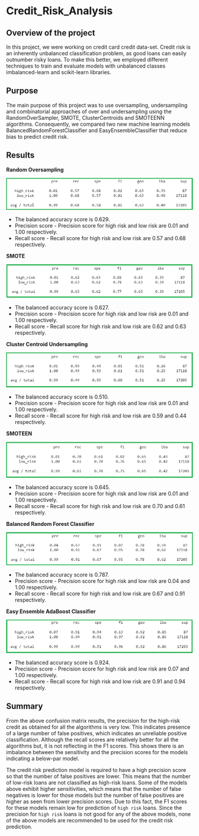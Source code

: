 # Credit_Risk_Analysis

## Overview of the project

In this project, we were working on credit card credit data-set. Credit risk is an inherently unbalanced classification
problem, as good loans can easily outnumber risky loans. To make this better, we employed different techniques to train
and evaluate models with unbalanced classes imbalanced-learn and scikit-learn libraries.


## Purpose 

The main purpose of this project was to use oversampling, undersampling and combinatorial approaches of over and
undersampling using the RandomOverSampler, SMOTE, ClusterCentroids and SMOTEENN algorithms. Consequently, we compared
two new machine learning models BalancedRandomForestClassifier and EasyEnsembleClassifier that reduce bias to predict
credit risk.

## Results

**Random Oversampling**

![random_over_sample](image_analysis/random_over_sample.png)

- The balanced accuracy score is 0.629.
- Precision score - Precision score for high risk and low risk are 0.01 and 1.00 respectively.
- Recall score - Recall score for high risk and low risk are 0.57 and 0.68 respectively.

**SMOTE**

![SMOTE](image_analysis/SMOTE.png)

- The balanced accuracy score is 0.627.
- Precision score - Precision score for high risk and low risk are 0.01 and 1.00 respectively.
- Recall score - Recall score for high risk and low risk are 0.62 and 0.63 respectively.

**Cluster Centroid Undersampling**

![cluster_centroid](image_analysis/cluster_centrid.png)

- The balanced accuracy score is 0.510.
- Precision score - Precision score for high risk and low risk are 0.01 and 1.00 respectively.
- Recall score - Recall score for high risk and low risk are 0.59 and 0.44 respectively.

**SMOTEEN**

![SMOTEEN](image_analysis/SMOTEEN.png)

- The balanced accuracy score is 0.645.
- Precision score - Precision score for high risk and low risk are 0.01 and 1.00 respectively.
- Recall score - Recall score for high risk and low risk are 0.70 and 0.61 respectively.

**Balanced Random Forest Classifier**

![Balanced_random](image_analysis/Balanced_random.png)

- The balanced accuracy score is 0.787.
- Precision score - Precision score for high risk and low risk are 0.04 and 1.00 respectively.
- Recall score - Recall score for high risk and low risk are 0.67 and 0.91 respectively.

**Easy Ensemble AdaBoost Classifier**

![easy_ensembler](image_analysis/easy_ensembler.png)

- The balanced accuracy score is 0.924.
- Precision score - Precision score for high risk and low risk are 0.07 and 1.00 respectively.
- Recall score - Recall score for high risk and low risk are 0.91 and 0.94 respectively.



## Summary

From the above confusion matrix results, the precision for the high-risk credit as obtained for all the algorithms
is very low. This indicates presence of a large number of false positives, which indicates an unreliable positive
classification. Although the recall scores are relatively better for all the algorithms but, it is not reflecting in
the F1 scores. This shows there is an imbalance between the sensitivity and the precision scores for the models indicating
a below-par model.

The credit risk prediction model is required to have a high precision score so that the number of false positives are lower.
This means that the number of low-risk loans are not classified as high-risk loans. Some of the models above exhibit
higher sensitivities, which means that the number of false negatives is lower for those models but the number of false positives
are higher as seen from lower precision scores. Due to this fact, the F1 scores for these models remain low for prediction of
`high risk` loans. Since the precision for `high risk` loans is not good for any of the above models, none of the above models are recommended to be used for the credit risk prediction.